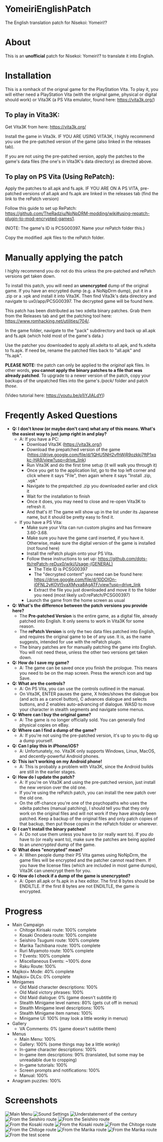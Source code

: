 # YomeiriEnglishPatch
The English translation patch for Nisekoi: Yomeiri!?

# About
This is an **unofficial** patch for Nisekoi: Yomeiri!? to translate it into English.

# Installation

This is a romhack of the orignal game for the PlayStation Vita. To play it, you will either need a PlayStation Vita (with the original game, physical or digital should work) or Vita3K (a PS Vita emulator, found here: https://vita3k.org/)

## To play in Vita3K:

  Get Vita3K from here: https://vita3k.org/
  
  Install the game in Vita3k. IF YOU ARE USING VITA3K, I highly recommend you use the pre-patched version of the game (also linked in the releases tab).
  
  If you are not using the pre-patched version, apply the patches to the game's data files (the one's in Vita3K's data directory) as directed above.
  
## To play on PS Vita (Using RePatch):

  Apply the patches to all.apk and fs.apk. IF YOU ARE ON A PS VITA, pre-patched versions of all.apk and fs.apk are linked in the releases tab (find the link to the rePatch version)
  
  Follow this guide to set up RePatch: https://github.com/TheRadziu/NoNpDRM-modding/wiki#using-repatch-plugin-to-mod-encrypted-games1.
  
   (NOTE: The game's ID is PCSG00397. Name your rePatch folder this.)
   
  Copy the modified .apk files to the rePatch folder.

# Manually applying the patch

  I highly recommend you do not do this unless the pre-patched and rePatch versions get taken down.

  To install this patch, you will need an **unencrypted** dump of the original game. If you have an encrypted dump (e.g. a NoNpDrm dump), put it in a .zip or a .vpk and install it into Vita3K. Then find Vita3k's data directory and navigate to ux0/app/PCSG00397. The decrypted game will be found here.

  This patch has been distributed as two xdelta binary patches. Grab them from the Releases tab and get the patching tool here: https://www.romhacking.net/utilities/704/.

  In the game folder, navigate to the "pack" subdirectory and back up all.apk and fs.apk (which hold most of the game's data.)

  Use the patcher you downloaded to apply all.xdelta to all.apk, and fs.xdelta to fs.apk. If need be, rename the patched files back to "all.apk" and "fs.apk".

  **PLEASE NOTE:** the patch can only be applied to the *original* apk files. In other words, **you cannot apply the binary patches to a file that was already patched**. To upgrade to a newer version of the patch, copy your backups of the unpatched files into the game's */pack/* folder and patch *those*.

  (Video tutorial here: https://youtu.be/p1iYJlALdYI)

# Freqently Asked Questions

  * **Q: I don't know (or maybe don't care) what any of this means. What's the easiest way to just jump right in and play?**
    * A: If you have a PC:
        * Download Vita3K (https://vita3k.org/)
        * Download the prepatched version of the game (https://drive.google.com/file/d/1QHU5NH2vfhWjR9ozkkj7ftP1xqkc-HA9/view?usp=drive_link)
        * Run Vita3K and do the first time setup (it will walk you through it)
        * Once you get to the application list, go to the top left corner and click where it says "File", then again where it says "Install .zip, .vpk"
        * Navigate to the prepatched .zip you downloaded earlier and click it
        * Wait for the installation to finish
        * Once it does, you may need to close and re-open Vita3K to refresh it.
        * And that's it! The game will show up in the list under its Japanese name, but it should be pretty easy to find it.
    * If you have a PS Vita:
        * Make sure your Vita can run custom plugins and has firmware 3.60-3.68.
        * Make sure you have the game card inserted, if you have it. Otherwise, make sure the digital version of the game is installed (not found here)
        * Install the rePatch plugin onto your PS Vita.
        * Follow these instructions to set up: https://github.com/dots-tb/rePatch-reDux0/wiki/Usage-(GENERAL)
          *  The Title ID is PCSG00397
          *  The "decrypted content" you need can be found here: https://drive.google.com/file/d/10DOIOn-i0FNL2yKOVt5vaXMyxa8AgATF/view?usp=drive_link
          *  Extract the file you just downloaded and move it to the folder you need (most likely ux0:rePatch/PCSG00397)
        * Launch the game from the home screen as usual
  * **Q: What's the difference between the patch versions you provide here?**
    * The **Pre-patched Version** is the entire game, as a digital file, already patched into English. It only seems to work in Vita3K for some reason.
    * The **rePatch Version** is only the two data files patched into English, and requires the original game to be of any use. It is, as the name suggests, intended for use with the rePatch plugin.
    * The binary patches are for manually patching the game into English. You will not need these, unless the other two versions get taken down.
  * **Q: How do I save my game?**
    * A: The game can be saved once you finish the prologue. This means you need to be on the map screen. Press the wrench icon and tap Save.
  * **Q: What are the controls?**
    * A: On PS Vita, you can use the controls outlined in the manual.
    * On Vita3K, ENTER pauses the game, X hides/shows the dialogue box (and acts as a cancel button), C advances dialogue and selects buttons, and Z enables auto-advancing of dialogue. WASD to move your character in stealth segments and navigate some menus.
  * **Q: Where can I buy the original game?**
    * A: The game is no longer officially sold. You can generally find physical copies on eBay.
  * **Q: Where can I find a dump of the game?**
    * A: If you're not using the pre-patched version, it's up to you to dig up a dump yourself.
  * **Q: Can I play this in iPhone/iOS?**
    * A: Unfortunately, no. Vita3K only supports Windows, Linux, MacOS, and decently-powerful Android phones.
  * **Q: This isn't working on my Android phone!**
    * A: This is probably a problem with Vita3K, since the Android builds are still in the earlier stages.
  * **Q: How do I update the patch?**
    * A: If you're on Vita3K and using the pre-patched version, just install the new version over the old one.
    * If you're using the rePatch patch, you can install the new patch over the old one.
    * On the off-chance you're one of the psychopaths who uses the xdelta patches (manual patching), I should tell you that they only work on the original files and will not work if they have already been patched. Keep a backup of the original files and only patch copies of that backup, then put those copies in the rePatch folder or wherever.
  * **Q: I can't install the binary patches!**
    * A: Do not use them unless you have to (or really want to). If you *do* have to (or really want to), make sure the patches are being applied to an *unencrypted* dump of the game.
  * **Q: What does "encrypted" mean?**
    * A: When people dump their PS Vita games using NoNpDrm, the game files will be encrypted and the patcher cannot read them. If you have the license files (which are included in most game dumps), Vita3K can unencrypt them for you.
  * **Q: How do I check if a dump of the game is unencrypted?**
    * A: Open all.apk or fs.apk in a hex editor. The first 8 bytes should be ENDILTLE. If the first 8 bytes are not ENDILTLE, the game is encrypted.

# Progress
* Main Campaign
  * Chitoge Kirisaki route: 100% complete
  * Kosaki Onodera route: 100% complete
  * Seishiro Tsugumi route: 100% complete
  * Marika Tachibana route: 100% complete
  * Ruri Miyamoto route: 100% complete
  * ? Events: 100% complete
  * Miscellaneous Events: ~100% done
  * Raku Route: 100%
* Majikoi+ Mode: 40% complete
* Majikoi+ DLCs: 0% complete
* Minigames
  * Old Maid character descriptions: 100%
  * Old Maid victory phrases: 100%
  * Old Maid dialogue: 0% (game doesn't subtitle it)
  * Stealth Minigame level names: 80% (gets cut off in menus)
  * Stealth Minigame level descriptions: 100%
  * Stealth Minigame item names: 100%
  * Minigame UI: 100% (may look a little wonky in menus)
* Gallery
  * VA Comments: 0% (game doesn't subtitle them)
* Menus
  * Main Menu: 100%
  * Gallery: 100% (some things may be a little wonky)
  * In-game character descriptions: 100%
  * In-game item descriptions: 90% (translated, but some may be unreadable due to cropping)
  * In-game tutorials: 100%
  * Screen prompts and notifications: 100%
  * Manual: 100%
* Anagram puzzles: 100%

# Screenshots
![](screenshots/main_menu.png?raw=true "Main Menu")
![](screenshots/settings.png?raw=true "Sound Settings")
![](screenshots/understatement-of-the-century.png?raw=true "Understatement of the century")
![](screenshots/ss3.png?raw=true "From the Seishiro route")
![](screenshots/ss4.png?raw=true "From the Seishiro route")
![](screenshots/ss1.png?raw=true "From the Kosaki route")
![](screenshots/ss2.png?raw=true "From the Kosaki route")
![](screenshots/ss5.png?raw=true "From the Chitoge route")
![](screenshots/ss6.png?raw=true "From the Chitoge route")
![](screenshots/ss7.png?raw=true "From the Marika route")
![](screenshots/ss8.png?raw=true "From the Marika route")
![](screenshots/depression.png?raw=true "From the test scene")
